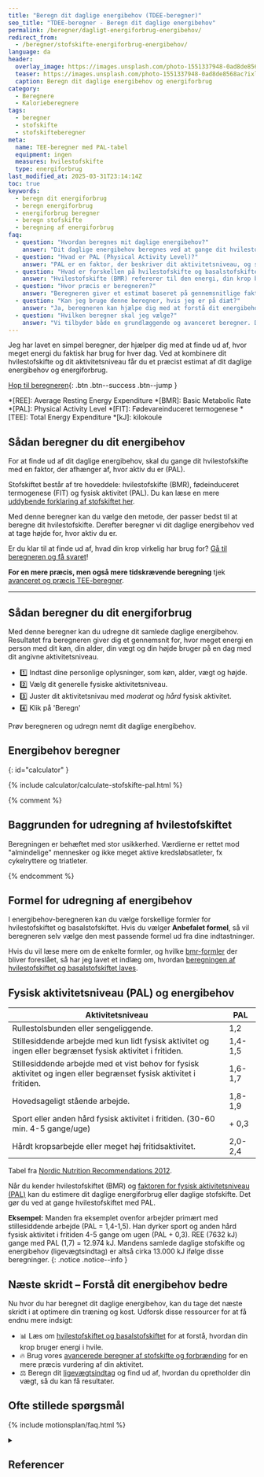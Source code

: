 ```yaml
---
title: "Beregn dit daglige energibehov (TDEE-beregner)"
seo_title: "TDEE-beregner - Beregn dit daglige energibehov"
permalink: /beregner/dagligt-energiforbrug-energibehov/
redirect_from:
  - /beregner/stofskifte-energiforbrug-energibehov/
language: da
header:
  overlay_image: https://images.unsplash.com/photo-1551337948-0ad8de8568ac?ixlib=rb-1.2.1&ixid=eyJhcHBfaWQiOjEyMDd9&auto=format&fit=crop&h=630&w=1200&q=60
  teaser: https://images.unsplash.com/photo-1551337948-0ad8de8568ac?ixlib=rb-1.2.1&ixid=eyJhcHBfaWQiOjEyMDd9&auto=format&fit=crop&h=300&w=400&q=10
  caption: Beregn dit daglige energibehov og energiforbrug
category:
  - Beregnere
  - Kalorieberegnere
tags:
  - beregner
  - stofskifte
  - stofskifteberegner
meta:
  name: TEE-beregner med PAL-tabel
  equipment: ingen
  measures: hvilestofskifte
  type: energiforbrug
last_modified_at: 2025-03-31T23:14:14Z
toc: true
keywords:
  - beregn dit energiforbrug
  - beregn energiforbrug
  - energiforbrug beregner
  - beregn stofskifte
  - beregning af energiforbrug
faq:
  - question: "Hvordan beregnes mit daglige energibehov?"
    answer: "Dit daglige energibehov beregnes ved at gange dit hvilestofskifte (BMR) med en aktivitetsfaktor (PAL), som afhænger af dit fysiske aktivitetsniveau."
  - question: "Hvad er PAL (Physical Activity Level)?"
    answer: "PAL er en faktor, der beskriver dit aktivitetsniveau, og som justerer dit hvilestofskifte for at estimere dit daglige energibehov. Jo højere aktivitet, desto højere PAL."
  - question: "Hvad er forskellen på hvilestofskifte og basalstofskifte?"
    answer: "Hvilestofskifte (BMR) refererer til den energi, din krop bruger i hvile, mens basalstofskifte inkluderer alle de processer, din krop udfører for at holde sig i live."
  - question: "Hvor præcis er beregneren?"
    answer: "Beregneren giver et estimat baseret på gennemsnitlige faktorer, men resultaterne kan variere afhængigt af individuelle forhold som muskelmasse og helbred."
  - question: "Kan jeg bruge denne beregner, hvis jeg er på diæt?"
    answer: "Ja, beregneren kan hjælpe dig med at forstå dit energibehov, hvilket er nyttigt, hvis du planlægger et kalorieunderskud for vægttab."
  - question: "Hvilken beregner skal jeg vælge?"
    answer: "Vi tilbyder både en grundlæggende og avanceret beregner. Den avancerede beregner giver en mere præcis vurdering af fysisk aktivitet."
---
```


Jeg har lavet en simpel beregner, der hjælper dig med at finde ud af, hvor meget energi du faktisk har brug for hver dag. Ved at kombinere dit hvilestofskifte og dit aktivitetsniveau får du et præcist estimat af dit daglige energibehov og energiforbrug.

[<i class='fas fa-calculator'></i> Hop til beregneren](#calculator){: .btn .btn--success .btn--jump }

*[REE]: Average Resting Energy Expenditure
*[BMR]: Basic Metabolic Rate
*[PAL]: Physical Activity Level
*[FIT]: Fødevareinduceret termogenese
*[TEE]: Total Energy Expenditure
*[kJ]: kilokoule

## Sådan beregner du dit energibehov

For at finde ud af dit daglige energibehov, skal du gange dit hvilestofskifte med en faktor, der afhænger af, hvor aktiv du er (PAL).

Stofskiftet består af tre hoveddele: hvilestofskifte (BMR), fødeinduceret termogenese (FIT) og fysisk aktivitet (PAL). Du kan læse en mere [uddybende forklaring af stofskiftet her](/stofskifte/).

Med denne beregner kan du vælge den metode, der passer bedst til at beregne dit hvilestofskifte. Derefter beregner vi dit daglige energibehov ved at tage højde for, hvor aktiv du er.

Er du klar til at finde ud af, hvad din krop virkelig har brug for? [Gå til beregneren og få svaret](#calculator)!

**For en mere præcis, men også mere tidskrævende beregning** tjek [avanceret og præcis TEE-beregner](/beregner/dagligt-stofskifte-og-forbraending/).

***

## Sådan beregner du dit energiforbrug

Med denne beregner kan du udregne dit samlede daglige energibehov. Resultatet fra beregneren giver dig et gennemsnit for, hvor meget energi en person med dit køn, din alder, din vægt og din højde bruger på en dag med dit angivne aktivitetsniveau.

- 1️⃣ Indtast dine personlige oplysninger, som køn, alder, vægt og højde.
- 2️⃣ Vælg dit generelle fysiske aktivitetsniveau.
- 3️⃣ Juster dit aktivitetsnivau med _moderat_ og _hård_ fysisk aktivitet.
- 4️⃣ Klik på 'Beregn'

Prøv beregneren og udregn nemt dit daglige energibehov.

## Energibehov beregner
{: id="calculator" }

{% include calculator/calculate-stofskifte-pal.html %}

{% comment %}

## Baggrunden for udregning af hvilestofskiftet

Beregningen er behæftet med stor usikkerhed. Værdierne er rettet mod "almindelige" mennesker og ikke meget aktive kredsløbsatleter, fx cykelryttere og triatleter.

{% endcomment %}

## Formel for udregning af energibehov

I energibehov-beregneren kan du vælge forskellige formler for hvilestofskiftet og basalstofskiftet. Hvis du vælger **Anbefalet formel**, så vil beregneren selv vælge den mest passende formel ud fra dine indtastninger.

Hvis du vil læse mere om de enkelte formler, og hvilke [bmr-formler](/hvilestofskiftet-formler/) der bliver foreslået, så har jeg lavet et indlæg om, hvordan [beregningen af hvilestofskiftet og basalstofskiftet laves](/bmr-beregner-hvilestofskifte-basalstofskifte/).

## Fysisk aktivitetsniveau (PAL) og energibehov

| Aktivitetsniveau	                                                                                                  | PAL     |
|---------------------------------------------------------------------------------------------------------------------|---------|
| Rullestolsbunden eller sengeliggende.	                                                                              | 1,2     |
| Stillesiddende arbejde med kun lidt fysisk aktivitet og ingen eller begrænset fysisk aktivitet i fritiden.	        | 1,4-1,5 |
| Stillesiddende arbejde med et vist behov for fysisk aktivitet og ingen eller begrænset fysisk aktivitet i fritiden.	| 1,6-1,7 |
| Hovedsageligt stående arbejde.	                                                                                    | 1,8-1,9 |
| Sport eller anden hård fysisk aktivitet i fritiden. (30-60 min. 4-5 gange/uge)	                                    | + 0,3   |
| Hårdt kropsarbejde eller meget høj fritidsaktivitet.	                                                              | 2,0-2,4 |

Tabel fra [Nordic Nutrition Recommendations 2012](https://www.norden.org/en/publication/nordic-nutrition-recommendations-2012).

Når du kender hvilestofskiftet (BMR) og [faktoren for fysisk aktivitetsniveau (PAL)](/beregner/pal/) kan du estimere dit daglige energiforbrug eller daglige stofskifte. Det gør du ved at gange hvilestofskiftet med PAL.

**Eksempel:** Manden fra eksemplet ovenfor arbejder primært med stillesiddende arbejde (PAL = 1,4-1,5). Han dyrker sport og anden hård fysisk aktivitet i fritiden 4-5 gange om ugen (PAL + 0,3). REE (7632 kJ) gange med PAL (1,7) = 12.974 kJ. Mandens samlede daglige stofskifte og energibehov (ligevægtsindtag) er altså cirka 13.000 kJ ifølge disse beregninger.
{: .notice .notice--info }

## Næste skridt – Forstå dit energibehov bedre

Nu hvor du har beregnet dit daglige energibehov, kan du tage det næste skridt i at optimere din træning og kost. Udforsk disse ressourcer for at få endnu mere indsigt:

- 📊 Læs om [hvilestofskiftet og basalstofskiftet](/bmr-beregner-hwilestofskifte-basalstofskifte/) for at forstå, hvordan din krop bruger energi i hvile.
- 🔥 Brug vores [avancerede beregner af stofskifte og forbrænding](/beregner/dagligt-stofskifte-og-forbraending/) for en mere præcis vurdering af din aktivitet.
- ⚖️ Beregn dit [ligevægtsindtag](/ligevaegtsindtag-beregner/) og find ud af, hvordan du opretholder din vægt, så du kan få resultater.

## Ofte stillede spørgsmål

{% include motionsplan/faq.html %}

<details markdown="1" class="references">
  <summary><h2 id="references">Referencer</h2></summary>

- [Nordic Nutrition Recommendations 2012](https://www.norden.org/en/publication/nordic-nutrition-recommendations-2012)
</details>
